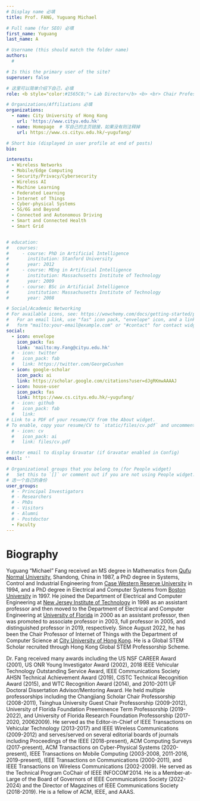 ```yaml
---
# Display name 必填
title: Prof. FANG, Yuguang Michael 

# Full name (for SEO) 必填
first_name: Yuguang   
last_name: A

# Username (this should match the folder name)
authors:
  # 

# Is this the primary user of the site?
superuser: false

# 这里可以简单介绍下自己，必填
role: <b style="color:#1565C0;"> Lab Director</b> <b> <br> Chair Professor of IoT<br>Department of Computer Science<br>City University of Hong Kong <br> FACM, FIEEE, FAAAS </b>

# Organizations/Affiliations 必填
organizations:
  - name: City University of Hong Kong 
    url: 'https://www.cityu.edu.hk'
  - name: Homepage  # 写自己的主页链接，如果没有则注释掉
    url: https://www.cs.cityu.edu.hk/~yugufang/

# Short bio (displayed in user profile at end of posts)
bio: 

interests:
  - Wireless Networks
  - Mobile/Edge Computing
  - Security/Privacy/Cybersecurity
  - Wireless AI
  - Machine Learning
  - Federated Learning
  - Internet of Things
  - Cyber-physical Systems
  - 5G/6G and Beyond
  - Connected and Autonomous Driving
  - Smart and Connected Health
  - Smart Grid


# education:
#   courses:
#     - course: PhD in Artificial Intelligence
#       institution: Stanford University
#       year: 2012
#     - course: MEng in Artificial Intelligence
#       institution: Massachusetts Institute of Technology
#       year: 2009
#     - course: BSc in Artificial Intelligence
#       institution: Massachusetts Institute of Technology
#       year: 2008

# Social/Academic Networking
# For available icons, see: https://wowchemy.com/docs/getting-started/page-builder/#icons
#   For an email link, use "fas" icon pack, "envelope" icon, and a link in the
#   form "mailto:your-email@example.com" or "#contact" for contact widget.
social:
  - icon: envelope
    icon_pack: fas
    link: 'mailto:my.Fang@cityu.edu.hk'
  # - icon: twitter
  #   icon_pack: fab
  #   link: https://twitter.com/GeorgeCushen
  - icon: google-scholar
    icon_pack: ai
    link: https://scholar.google.com/citations?user=dJgRKmwAAAAJ
  - icon: house-user
    icon_pack: fas
    link: https://www.cs.cityu.edu.hk/~yugufang/
  # - icon: github
  #   icon_pack: fab
  #   link: 
# Link to a PDF of your resume/CV from the About widget.
# To enable, copy your resume/CV to `static/files/cv.pdf` and uncomment the lines below.
  # - icon: cv
  #   icon_pack: ai
  #   link: files/cv.pdf

# Enter email to display Gravatar (if Gravatar enabled in Config)
email: ''

# Organizational groups that you belong to (for People widget)
#   Set this to `[]` or comment out if you are not using People widget.
# 选一个自己的身份
user_groups:
  # - Principal Investigators
  # - Researchers
  # - PhDs
  # - Visitors
  # - Alumni
  # - Postdoctor
  - Faculty
---
```

# Biography

Yuguang “Michael” Fang received an MS degree in Mathematics from <a href="https://www.qfnu.edu.cn/">Qufu Normal University</a>, Shandong, China in 1987, a PhD degree in Systems, Control and Industrial Engineering from <a href="https://case.edu/">Case Western Reserve University</a> in 1994, and a PhD degree in Electrical and Computer Systems from <a href="https://www.bu.edu/">Boston University</a> in 1997. He joined the Department of Electrical and Computer Engineering at <a href='https://www.njit.edu/'>New Jersey Institute of Technology</a> in 1998 as an assistant professor and then moved to the Department of Electrical and Computer Engineering at <a href='https://www.ufl.edu/'>University of Florida</a> in 2000 as an assistant professor, then was promoted to associate professor in 2003, full professor in 2005, and distinguished professor in 2019, respectively. Since August 2022, he has been the Chair Professor of Internet of Things with the Department of Computer Science at <a href='https://www.cityu.edu.hk/'>City University of Hong Kong</a>. He is a Global STEM Scholar recruited through Hong Kong Global STEM Professorship Scheme.

Dr. Fang received many awards including the US NSF CAREER Award (2001), US ONR Young Investigator Award (2002), 2018 IEEE Vehicular Technology Outstanding Service Award, IEEE Communications Society AHSN Technical Achievement Award (2019), CISTC Technical Recognition Award (2015), and WTC Recognition Award (2014), and 2010-2011 UF Doctoral Dissertation Advisor/Mentoring Award. He held multiple professorships including the Changjiang Scholar Chair Professorship (2008-2011), Tsinghua University Guest Chair Professorship (2009-2012), University of Florida Foundation Preeminence Term Professorship (2019-2022), and University of Florida Research Foundation Professorship (2017-2020, 20062009). He served as the Editor-in-Chief of IEEE Transactions on Vehicular Technology (2013-2017) and IEEE Wireless Communications (2009-2012) and serves/served on several editorial boards of journals including Proceedings of the IEEE (2018-present), ACM Computing Surveys (2017-present), ACM Transactions on Cyber-Physical Systems (2020-present), IEEE Transactions on Mobile Computing (2003-2008, 2011-2016, 2019-present), IEEE Transactions on Communications (2000-2011), and IEEE Transactions on Wireless Communications (2002-2009). He served as the Technical Program CoChair of IEEE INFOCOM’2014. He is a Member-at-Large of the Board of Governors of IEEE Communications Society (2022-2024) and the Director of Magazines of IEEE Communications Society (2018-2019). He is a fellow of ACM, IEEE, and AAAS.

<!-- ## Research Interests
- Wireless Networks
- Mobile/Edge Computing
- Security/Privacy/Cybersecurity
- Wireless AI/Machine Learning/Federated Learning
- Internet of Things, Cyber-physical Systems
- 5G/6G and Beyond
- Connected and Autonomous Driving
- Smart and Connected Health
- Smart Grid -->
